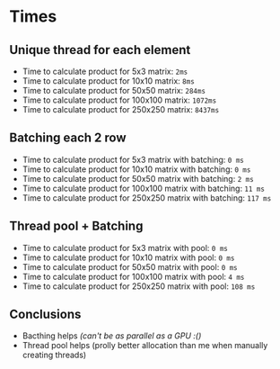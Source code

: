 # Times

## Unique thread for each element

- Time to calculate product for 5x3 matrix: `2ms`
- Time to calculate product for 10x10 matrix: `8ms`
- Time to calculate product for 50x50 matrix: `284ms`
- Time to calculate product for 100x100 matrix: `1072ms`
- Time to calculate product for 250x250 matrix: `8437ms`

## Batching each 2 row

- Time to calculate product for 5x3 matrix with batching: `0 ms`
- Time to calculate product for 10x10 matrix with batching: `0 ms`
- Time to calculate product for 50x50 matrix with batching: `2 ms`
- Time to calculate product for 100x100 matrix with batching: `11 ms`
- Time to calculate product for 250x250 matrix with batching: `117 ms`

## Thread pool + Batching

- Time to calculate product for 5x3 matrix with pool: `0 ms`
- Time to calculate product for 10x10 matrix with pool: `0 ms`
- Time to calculate product for 50x50 matrix with pool: `0 ms`
- Time to calculate product for 100x100 matrix with pool: `4 ms`
- Time to calculate product for 250x250 matrix with pool: `108 ms`

## Conclusions

- Bacthing helps _(can't be as parallel as a GPU :()_
- Thread pool helps (prolly better allocation than me when manually creating threads)